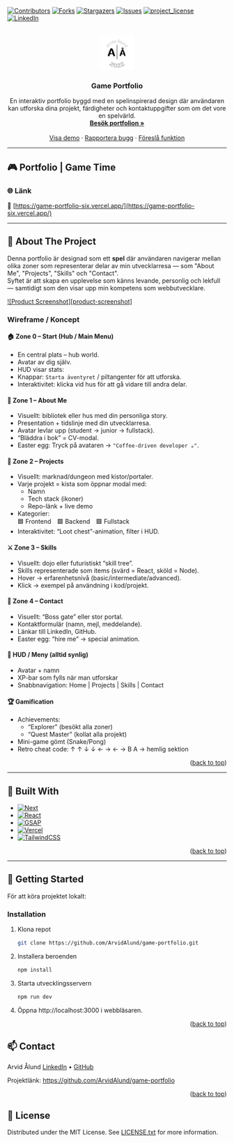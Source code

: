 <!-- Improved compatibility of back to top link -->

<a id="readme-top"></a>

<!-- PROJECT SHIELDS -->

[![Contributors][contributors-shield]][contributors-url]
[![Forks][forks-shield]][forks-url]
[![Stargazers][stars-shield]][stars-url]
[![Issues][issues-shield]][issues-url]
[![project_license][license-shield]][license-url]
[![LinkedIn][linkedin-shield]][linkedin-url]

<!-- PROJECT LOGO -->
<br />
<div align="center">
  <a href="https://github.com/ArvidAlund/game-portfolio">
    <img src="public/favicon/android-chrome-192x192.png" alt="Logo" width="80" height="80">
  </a>

  <h3 align="center">Game Portfolio</h3>

  <p align="center">
    En interaktiv portfolio byggd med en spelinspirerad design där användaren kan utforska dina projekt, färdigheter och kontaktuppgifter som om det vore en spelvärld.
    <br />
    <a href="https://game-portfolio-six.vercel.app/"><strong>Besök portfolion »</strong></a>
    <br />
    <br />
    <a href="https://github.com/ArvidAlund/game-portfolio">Visa demo</a>
    &middot;
    <a href="https://github.com/ArvidAlund/game-portfolio/issues/new?labels=bug&template=bug-report---.md">Rapportera bugg</a>
    &middot;
    <a href="https://github.com/ArvidAlund/game-portfolio/issues/new?labels=enhancement&template=feature-request---.md">Föreslå funktion</a>
  </p>
</div>

---

## 🎮 Portfolio | Game Time

### 🌐 Länk

🔗 [https://game-portfolio-six.vercel.app/](https://game-portfolio-six.vercel.app/)

---

## 📖 About The Project

Denna portfolio är designad som ett **spel** där användaren navigerar mellan olika zoner som representerar delar av min utvecklarresa — som "About Me", "Projects", "Skills" och "Contact".  
Syftet är att skapa en upplevelse som känns levande, personlig och lekfull — samtidigt som den visar upp min kompetens som webbutvecklare.

[![Product Screenshot][product-screenshot]](https://game-portfolio-six.vercel.app/)

### Wireframe / Koncept

#### 🏠 Zone 0 – Start (Hub / Main Menu)

- En central plats – hub world.
- Avatar av dig själv.
- HUD visar stats:
- Knappar: `Starta äventyret` / piltangenter för att utforska.
- Interaktivitet: klicka vid hus för att gå vidare till andra delar.

#### 📜 Zone 1 – About Me

- Visuellt: bibliotek eller hus med din personliga story.
- Presentation + tidslinje med din utvecklarresa.
- Avatar levlar upp (student → junior → fullstack).
- “Bläddra i bok” = CV-modal.
- Easter egg: Tryck på avataren → `"Coffee-driven developer ☕"`.

#### 🧰 Zone 2 – Projects

- Visuellt: marknad/dungeon med kistor/portaler.
- Varje projekt = kista som öppnar modal med:
  - Namn
  - Tech stack (ikoner)
  - Repo-länk + live demo
- Kategorier:  
  🟦 Frontend 🟩 Backend 🟪 Fullstack
- Interaktivitet: “Loot chest”-animation, filter i HUD.

#### ⚔️ Zone 3 – Skills

- Visuellt: dojo eller futuristiskt “skill tree”.
- Skills representerade som items (svärd = React, sköld = Node).
- Hover → erfarenhetsnivå (basic/intermediate/advanced).
- Klick → exempel på användning i kod/projekt.

#### 🔮 Zone 4 – Contact

- Visuellt: “Boss gate” eller stor portal.
- Kontaktformulär (namn, mejl, meddelande).
- Länkar till LinkedIn, GitHub.
- Easter egg: “hire me” → special animation.

#### 🧩 HUD / Meny (alltid synlig)

- Avatar + namn
- XP-bar som fylls när man utforskar
- Snabbnavigation: Home | Projects | Skills | Contact

#### 🏆 Gamification

- Achievements:
  - “Explorer” (besökt alla zoner)
  - “Quest Master” (kollat alla projekt)
- Mini-game gömt (Snake/Pong)
- Retro cheat code: ↑ ↑ ↓ ↓ ← → ← → B A → hemlig sektion

<p align="right">(<a href="#readme-top">back to top</a>)</p>

---

## 🧱 Built With

- [![Next][Next.js]][Next-url]
- [![React][React.js]][React-url]
- [![GSAP][GSAP-shield]](https://greensock.com/gsap/)
- [![Vercel][Vercel-shield]](https://vercel.com/)
- [![TailwindCSS][Tailwind-shield]](https://tailwindcss.com/)

<p align="right">(<a href="#readme-top">back to top</a>)</p>

---

## 🚀 Getting Started

För att köra projektet lokalt:

### Installation

1. Klona repot

   ```bash
   git clone https://github.com/ArvidAlund/game-portfolio.git
   ```

2. Installera beroenden

   ```bash
   npm install
   ```

3. Starta utvecklingsservern

   ```bash
   npm run dev
   ```

4. Öppna http://localhost:3000 i webbläsaren.

<p align="right">(<a href="#readme-top">back to top</a>)</p>

## 📫 Contact

Arvid Ålund
[LinkedIn][linkedin-url]
• [GitHub](https://github.com/ArvidAlund)

Projektlänk: https://github.com/ArvidAlund/game-portfolio

<p align="right">(<a href="#readme-top">back to top</a>)</p>

## 🧾 License

Distributed under the MIT License. See <a href="/LICENSE.txt">LICENSE.txt</a> for more information.

[contributors-shield]: https://img.shields.io/github/contributors/ArvidAlund/game-portfolio.svg?style=for-the-badge
[contributors-url]: https://github.com/ArvidAlund/game-portfolio/graphs/contributors
[forks-shield]: https://img.shields.io/github/forks/ArvidAlund/game-portfolio.svg?style=for-the-badge
[forks-url]: https://github.com/ArvidAlund/game-portfolio/network/members
[stars-shield]: https://img.shields.io/github/stars/ArvidAlund/game-portfolio.svg?style=for-the-badge
[stars-url]: https://github.com/ArvidAlund/game-portfolio/stargazers
[issues-shield]: https://img.shields.io/github/issues/ArvidAlund/game-portfolio.svg?style=for-the-badge
[issues-url]: https://github.com/ArvidAlund/game-portfolio/issues
[license-shield]: https://img.shields.io/github/license/ArvidAlund/game-portfolio.svg?style=for-the-badge
[license-url]: https://github.com/ArvidAlund/game-portfolio/blob/master/LICENSE.txt
[linkedin-shield]: https://img.shields.io/badge/-LinkedIn-black.svg?style=for-the-badge&logo=linkedin&colorB=555
[linkedin-url]: https://www.linkedin.com/in/ArvidAlund/
[Next.js]: https://img.shields.io/badge/next.js-000000?style=for-the-badge&logo=nextdotjs&logoColor=white
[Next-url]: https://nextjs.org/
[React.js]: https://img.shields.io/badge/React-20232A?style=for-the-badge&logo=react&logoColor=61DAFB
[React-url]: https://reactjs.org/
[GSAP-shield]: https://img.shields.io/badge/GSAP-88CE02?style=for-the-badge&logo=greensock&logoColor=white
[Vercel-shield]: https://img.shields.io/badge/Vercel-000000?style=for-the-badge&logo=vercel&logoColor=white
[Tailwind-shield]: https://img.shields.io/badge/TailwindCSS-38B2AC?style=for-the-badge&logo=tailwindcss&logoColor=white
